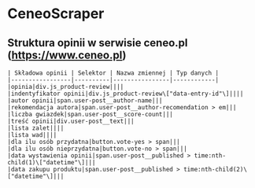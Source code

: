 # CeneoScraper

## Struktura opinii w serwisie ceneo.pl (https://www.ceneo.pl)

    | Składowa opinii | Selektor | Nazwa zmiennej | Typ danych |
    |-----------------|----------|----------------|------------|
    |opinia|div.js_product-review||||
    |indentyfikator opinii|div.js_product-review\["data-entry-id"\]||||
    |autor opinii|span.user-post__author-name|||
    |rekomendacja autora|span.user-post__author-recomendation > em|||
    |liczba gwiazdek|span.user-post__score-count|||
    |treść opinii|div.user-post__text|||
    |lista zalet||||
    |lista wad||||
    |dla ilu osób przydatna|button.vote-yes > span|||
    |dla ilu osób nieprzydatna|button.vote-no > span|||
    |data wystawienia opinii|span.user-post__published > time:nth-child(1)\["datetime"\]|||
    |data zakupu produktu|span.user-post__published > time:nth-child(2)\["datetime"\]|||
